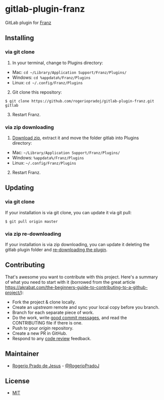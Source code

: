 # gitlab-plugin-franz
GitLab plugin for [Franz]()

## Installing

### via git clone

1. In your terminal, change to Plugins directory:
  * Mac: `cd ~/Library/Application Support/Franz/Plugins/`
  * Windows: `cd %appdata%/Franz/Plugins`
  * Linux: `cd ~/.config/Franz/Plugins`

2. Git clone this repository:
```
$ git clone https://github.com/rogeriopradoj/gitlab-plugin-franz.git gitlab
```

3. Restart Franz.


### via zip downloading

1. [Download zip](https://github.com/rogeriopradoj/gitlab-plugin-franz/archive/master.zip), extract it and move the folder gitlab into Plugins directory:
  * Mac: `~/Library/Application Support/Franz/Plugins/`
  * Windows: `%appdata%/Franz/Plugins`
  * Linux: `~/.config/Franz/Plugins`

2. Restart Franz.


## Updating

### via git clone

If your installation is via git clone, you can update it via git pull:
```
$ git pull origin master
```

### via zip re-downloading

If your installation is via zip downloading, you can update it deleting the gitlab plugin folder and [re-downloading the plugin](#via-zip-downloading).

## Contributing

That's awesome you want to contribute with this project. Here's a summary of what you need to start with it (borrowed from the great article <https://akrabat.com/the-beginners-guide-to-contributing-to-a-github-project/>):

* Fork the project & clone locally.
* Create an *upstream* remote and sync your local copy before you branch.
* Branch for each separate piece of work.
* Do the work, write [good commit messages](https://blogs.gnome.org/danni/2011/10/25/a-guide-to-writing-git-commit-messages/), and read the CONTRIBUTING file if there is one.
* Push to your *origin* repository.
* Create a new PR in GitHub.
* Respond to any [code review](http://lornajane.net/posts/2015/code-reviews-before-you-even-run-the-code) feedback.

## Maintainer

- [Rogerio Prado de Jesus](https://rogeriopradoj.com/about) - [@RogerioPradoJ](https://twitter.com/rogeriopradoj)

## License

- [MIT](LICENSE)